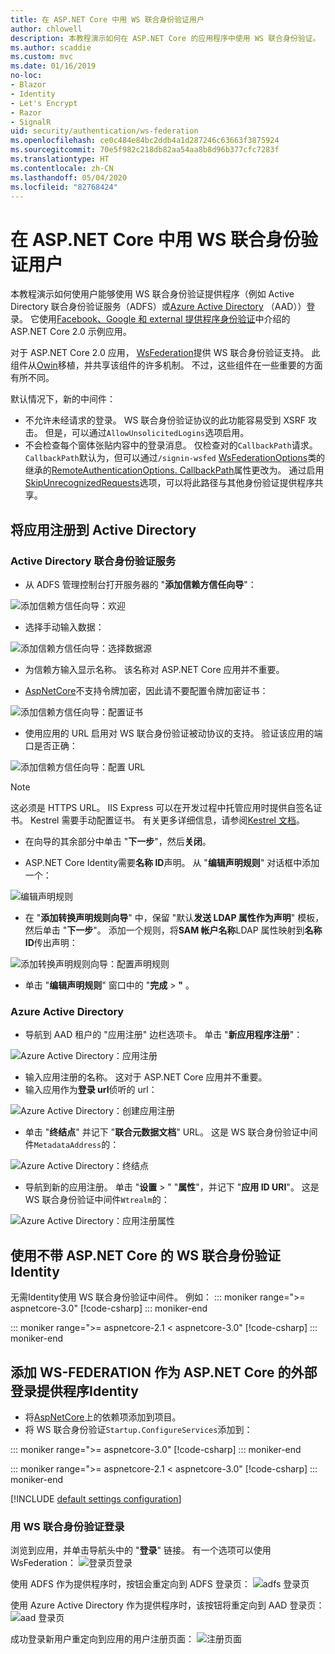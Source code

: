 ```yaml
---
title: 在 ASP.NET Core 中用 WS 联合身份验证用户
author: chlowell
description: 本教程演示如何在 ASP.NET Core 的应用程序中使用 WS 联合身份验证。
ms.author: scaddie
ms.custom: mvc
ms.date: 01/16/2019
no-loc:
- Blazor
- Identity
- Let's Encrypt
- Razor
- SignalR
uid: security/authentication/ws-federation
ms.openlocfilehash: ce0c484e84bc2ddb4a1d287246c63663f3875924
ms.sourcegitcommit: 70e5f982c218db82aa54aa8b8d96b377cfc7283f
ms.translationtype: HT
ms.contentlocale: zh-CN
ms.lasthandoff: 05/04/2020
ms.locfileid: "82768424"
---
```

# <a name="authenticate-users-with-ws-federation-in-aspnet-core"></a>在 ASP.NET Core 中用 WS 联合身份验证用户

本教程演示如何使用户能够使用 WS 联合身份验证提供程序（例如 Active Directory 联合身份验证服务（ADFS）或[Azure Active Directory](/azure/active-directory/) （AAD））登录。 它使用[Facebook、Google 和 external 提供程序身份验证](xref:security/authentication/social/index)中介绍的 ASP.NET Core 2.0 示例应用。

对于 ASP.NET Core 2.0 应用， [WsFederation](https://www.nuget.org/packages/Microsoft.AspNetCore.Authentication.WsFederation)提供 WS 联合身份验证支持。 此组件从[Owin](https://www.nuget.org/packages/Microsoft.Owin.Security.WsFederation)移植，并共享该组件的许多机制。 不过，这些组件在一些重要的方面有所不同。

默认情况下，新的中间件：

* 不允许未经请求的登录。 WS 联合身份验证协议的此功能容易受到 XSRF 攻击。 但是，可以通过`AllowUnsolicitedLogins`选项启用。
* 不会检查每个窗体张贴内容中的登录消息。 仅检查对的`CallbackPath`请求。 `CallbackPath`默认为，但可以通过`/signin-wsfed` [WsFederationOptions](/dotnet/api/microsoft.aspnetcore.authentication.wsfederation.wsfederationoptions)类的继承的[RemoteAuthenticationOptions. CallbackPath](/dotnet/api/microsoft.aspnetcore.authentication.remoteauthenticationoptions.callbackpath)属性更改为。 通过启用[SkipUnrecognizedRequests](/dotnet/api/microsoft.aspnetcore.authentication.wsfederation.wsfederationoptions.skipunrecognizedrequests)选项，可以将此路径与其他身份验证提供程序共享。

## <a name="register-the-app-with-active-directory"></a>将应用注册到 Active Directory

### <a name="active-directory-federation-services"></a>Active Directory 联合身份验证服务

* 从 ADFS 管理控制台打开服务器的 "**添加信赖方信任向导**"：

![添加信赖方信任向导：欢迎](ws-federation/_static/AdfsAddTrust.png)

* 选择手动输入数据：

![添加信赖方信任向导：选择数据源](ws-federation/_static/AdfsSelectDataSource.png)

* 为信赖方输入显示名称。 该名称对 ASP.NET Core 应用并不重要。

* [AspNetCore](https://www.nuget.org/packages/Microsoft.AspNetCore.Authentication.WsFederation)不支持令牌加密，因此请不要配置令牌加密证书：

![添加信赖方信任向导：配置证书](ws-federation/_static/AdfsConfigureCert.png)

* 使用应用的 URL 启用对 WS 联合身份验证被动协议的支持。 验证该应用的端口是否正确：

![添加信赖方信任向导：配置 URL](ws-federation/_static/AdfsConfigureUrl.png)

> [!NOTE]
> 这必须是 HTTPS URL。 IIS Express 可以在开发过程中托管应用时提供自签名证书。 Kestrel 需要手动配置证书。 有关更多详细信息，请参阅[Kestrel 文档](xref:fundamentals/servers/kestrel)。

* 在向导的其余部分中单击 "**下一步**"，然后**关闭**。

* ASP.NET Core Identity需要**名称 ID**声明。 从 "**编辑声明规则**" 对话框中添加一个：

![编辑声明规则](ws-federation/_static/EditClaimRules.png)

* 在 "**添加转换声明规则向导**" 中，保留 "默认**发送 LDAP 属性作为声明**" 模板，然后单击 "**下一步**"。 添加一个规则，将**SAM 帐户名称**LDAP 属性映射到**名称 ID**传出声明：

![添加转换声明规则向导：配置声明规则](ws-federation/_static/AddTransformClaimRule.png)

* 单击 "**编辑声明规则**" 窗口中的 "**完成** > **"** 。

### <a name="azure-active-directory"></a>Azure Active Directory

* 导航到 AAD 租户的 "应用注册" 边栏选项卡。 单击 "**新应用程序注册**"：

![Azure Active Directory：应用注册](ws-federation/_static/AadNewAppRegistration.png)

* 输入应用注册的名称。 这对于 ASP.NET Core 应用并不重要。
* 输入应用作为**登录 url**侦听的 url：

![Azure Active Directory：创建应用注册](ws-federation/_static/AadCreateAppRegistration.png)

* 单击 "**终结点**" 并记下 "**联合元数据文档**" URL。 这是 WS 联合身份验证中间件`MetadataAddress`的：

![Azure Active Directory：终结点](ws-federation/_static/AadFederationMetadataDocument.png)

* 导航到新的应用注册。 单击 "**设置** > " "**属性**"，并记下 "**应用 ID URI**"。 这是 WS 联合身份验证中间件`Wtrealm`的：

![Azure Active Directory：应用注册属性](ws-federation/_static/AadAppIdUri.png)

## <a name="use-ws-federation-without-aspnet-core-identity"></a>使用不带 ASP.NET Core 的 WS 联合身份验证Identity

无需Identity使用 WS 联合身份验证中间件。 例如：
::: moniker range=">= aspnetcore-3.0"
[!code-csharp[](ws-federation/samples/StartupNon31.cs?name=snippet)]
::: moniker-end

::: moniker range=">= aspnetcore-2.1 < aspnetcore-3.0"
[!code-csharp[](ws-federation/samples/StartupNon21.cs?name=snippet)]
::: moniker-end

## <a name="add-ws-federation-as-an-external-login-provider-for-aspnet-core-identity"></a>添加 WS-FEDERATION 作为 ASP.NET Core 的外部登录提供程序Identity

* 将[AspNetCore](https://www.nuget.org/packages/Microsoft.AspNetCore.Authentication.WsFederation)上的依赖项添加到项目。
* 将 WS 联合身份验证`Startup.ConfigureServices`添加到：

::: moniker range=">= aspnetcore-3.0"
[!code-csharp[](ws-federation/samples/Startup31.cs?name=snippet)]
::: moniker-end

::: moniker range=">= aspnetcore-2.1 < aspnetcore-3.0"
[!code-csharp[](ws-federation/samples/Startup21.cs?name=snippet)]
::: moniker-end

[!INCLUDE [default settings configuration](social/includes/default-settings.md)]

### <a name="log-in-with-ws-federation"></a>用 WS 联合身份验证登录

浏览到应用，并单击导航头中的 "**登录**" 链接。 有一个选项可以使用 WsFederation： ![登录页登录](ws-federation/_static/WsFederationButton.png)

使用 ADFS 作为提供程序时，按钮会重定向到 ADFS 登录页： ![adfs 登录页](ws-federation/_static/AdfsLoginPage.png)

使用 Azure Active Directory 作为提供程序时，该按钮将重定向到 AAD 登录页： ![aad 登录页](ws-federation/_static/AadSignIn.png)

成功登录新用户重定向到应用的用户注册页面： ![注册页面](ws-federation/_static/Register.png)